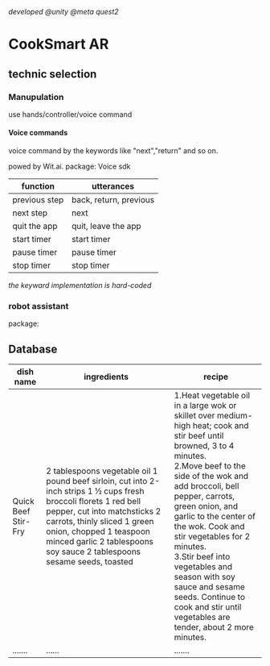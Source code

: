 *developed @unity @meta quest2*

# CookSmart AR

## technic selection

### Manupulation

use hands/controller/voice command

#### Voice commands

voice command by the keywords like "next","return" and so on.

powed by Wit.ai. package: Voice sdk

  | function      | utterances             |
  | ------------- | ---------------------- |
  | previous step | back, return, previous |
  | next step     | next                   |
  | quit the app  | quit, leave the app    |
  | start timer   | start timer            |
  | pause timer   | pause timer            |
  | stop timer    | stop timer             |

*the keyward implementation is hard-coded* 

### robot assistant

package: 

## Database

| dish name           | ingredients                                                  | recipe                                                       |
| ------------------- | ------------------------------------------------------------ | ------------------------------------------------------------ |
| Quick Beef Stir-Fry | 2 tablespoons vegetable oil 1 pound beef sirloin, cut into 2-inch strips 1 ½ cups fresh broccoli florets 1 red bell pepper, cut into matchsticks 2 carrots, thinly sliced 1 green onion, chopped 1 teaspoon minced garlic 2 tablespoons soy sauce 2 tablespoons sesame seeds, toasted | 1.Heat vegetable oil in a large wok or skillet over medium-high heat; cook and stir beef until browned, 3 to 4 minutes.<br />2.Move beef to the side of the wok and add broccoli, bell pepper, carrots, green onion, and garlic to the center of the wok. Cook and stir vegetables for 2 minutes.<br />3.Stir beef into vegetables and season with soy sauce and sesame seeds. Continue to cook and stir until vegetables are tender, about 2 more minutes. |
| .......             | ......                                                       | .......                                                      |

